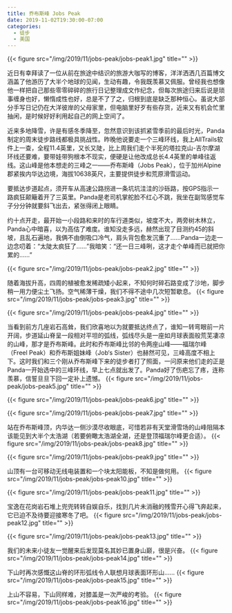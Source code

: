 ```yaml
---
title: 乔布斯峰 Jobs Peak
date: 2019-11-02T19:30:00-07:00
categories:
  - 徒步
  - 美国
---
```

{{< figure src="/img/2019/11/jobs-peak/jobs-peak1.jpg" title="" >}}

近日有幸拜读了一位从前在旅途中结识的旅游大咖写的博客，洋洋洒洒几百篇博文涵盖了他游历了大半个地球的见闻，生动有趣，令我既羡慕又佩服。曾经我也想像他一样把自己那些零零碎碎的旅行日记整理成文作纪念，但每次旅途归来后说是琐事缠身也好，懒惰成性也好，总是不了了之，归根到底是缺乏那种恒心。虽说大部分手写日记仍在大洋彼岸的父母家里，但电脑里好歹有些存货，近来又有机会忙里抽闲，是时候好好利用起自己的网上空间了。

<!--more-->

近来多地降雪，许是有感冬季降至，忽然意识到该抓紧雪季前的最后时光，Panda制定的周末徒步路线都极具挑战性。昨晚他说要走一个三峰环线，我上AllTrails软件上一查，全程11.4英里，又长又陡，比上周我们走个半死的塔拉克山-吉尔摩湖环线还要难，要带娃带狗根本不现实，便硬是让他改成总长4.4英里的单峰往返线。这山峰是他本想走的三峰之一——乔布斯峰（Jobs Peak），位于加州Alpine郡紧挨内华达边境，海拔10638英尺，主要提供徒步和荒原滑雪运动。

要抵达步道起点，须开车从高速公路拐进一条坑坑洼洼的沙砾路，按GPS指示一路疯狂颠簸着开了三英里。Panda是老司机掌舵脸不红心不跳，我坐在副驾感觉车子分分钟就要斜飞出去，紧张得闭上眼睛。

约十点开走，最开始一小段路和来时的车行道类似，坡度不大，两旁树木林立，Panda心中暗喜，以为高估了难度。谁知没走多远，赫然出现了目测约45的斜坡，且乱石遍地，我俩不由倒吸口冷气，肩头背包愈发沉重了……Panda一边走一边念叨着：“太陡太疯狂了……”我暗笑：“还一日三峰咧，这才走个单峰而已就把你累的……”

{{< figure src="/img/2019/11/jobs-peak/jobs-peak2.jpg" title="" >}}


随着海拔升高，四周的植被愈发稀疏矮小起来，不知何时碎石路变成了沙地，脚步稍一用力便尘土飞扬。空气稀薄干燥，我们不得不途中几次短暂歇息。
{{< figure src="/img/2019/11/jobs-peak/jobs-peak3.jpg" title="" >}}

{{< figure src="/img/2019/11/jobs-peak/jobs-peak4.jpg" title="" >}}

当看到前方几座岩石高耸，我们欣喜地以为就要抵达终点了，谁知一转弯眼前一片开阔，步道延山脊呈一段相对平坦的弧线，弧线尽头是一座如月球表面般荒芜凄凉的山峰，那才是乔布斯峰。此时和乔布斯峰比邻的令两座山峰——福瑞尔峰（Freel Peak）和乔布斯姐妹峰（Job‘s Sister）也赫然可见，三峰高度不相上下。这时我们和三个刚从乔布斯峰下来的徒步者打了照面，一问原来他们走的正是Panda一开始选中的三峰环线，早上七点就出发了。Panda好了伤疤忘了疼，连称羡慕，信誓旦旦下回一定补上遗憾。
{{< figure src="/img/2019/11/jobs-peak/jobs-peak5.jpg" title="" >}}

{{< figure src="/img/2019/11/jobs-peak/jobs-peak6.jpg" title="" >}}

{{< figure src="/img/2019/11/jobs-peak/jobs-peak7.jpg" title="" >}}


站在乔布斯峰顶，内华达一侧沙漠尽收眼底，可惜若非有天堂滑雪场的山峰阻隔本该能见到大半个太浩湖（若要俯瞰太浩湖全湖，还是登顶福瑞尔峰更合适）。
{{< figure src="/img/2019/11/jobs-peak/jobs-peak8.jpg" title="" >}}

{{< figure src="/img/2019/11/jobs-peak/jobs-peak9.jpg" title="" >}}

山顶有一台可移动无线电装置和一个块太阳能板，不知是做何用。
{{< figure src="/img/2019/11/jobs-peak/jobs-peak10.jpg" title="" >}}

{{< figure src="/img/2019/11/jobs-peak/jobs-peak11.jpg" title="" >}}

宝逸在花岗岩石堆上兜兜转转自娱自乐，找到几片未消融的残雪开心得飞奔起来，它已迫不及待要迎接寒冬了吧。
{{< figure src="/img/2019/11/jobs-peak/jobs-peak12.jpg" title="" >}}

{{< figure src="/img/2019/11/jobs-peak/jobs-peak13.jpg" title="" >}}

我们的未来小徒友一觉醒来后发现莫名其妙已置身山巅，很是兴奋。
{{< figure src="/img/2019/11/jobs-peak/jobs-peak14.jpg" title="" >}}

下山时再次感慨这山脊的环形弧线令人联想月球表面环形山……
{{< figure src="/img/2019/11/jobs-peak/jobs-peak15.jpg" title="" >}}

上山不容易，下山同样难，对膝盖是一次严峻的考验。
{{< figure src="/img/2019/11/jobs-peak/jobs-peak16.jpg" title="" >}}
